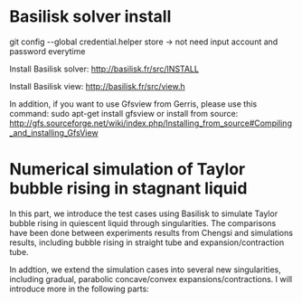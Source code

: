 # Basilisk solver install #
git config --global credential.helper store -> not need input account and password everytime

Install Basilisk solver:
http://basilisk.fr/src/INSTALL

Install Basilisk view:
http://basilisk.fr/src/view.h

In addition, if you want to use Gfsview from Gerris, please use this command:
sudo apt-get install gfsview
or install from source:
http://gfs.sourceforge.net/wiki/index.php/Installing_from_source#Compiling_and_installing_GfsView


# Numerical simulation of Taylor bubble rising in stagnant liquid #
In this part, we introduce the test cases using Basilisk to simulate Taylor bubble rising in quiescent liquid through singularities. The comparisons have been done between experiments results from Chengsi and simulations results, including bubble rising in straight tube and expansion/contraction tube.

In addtion, we extend the simulation cases into several new singularities, including gradual, parabolic concave/convex expansions/contractions. I will introduce more in the following parts:
 
